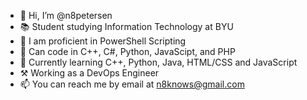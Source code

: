 - 👋 Hi, I’m @n8petersen
- 📚 Student studying Information Technology at BYU
- 📜 I am proficient in PowerShell Scripting
- 🧠 Can code in C++, C#, Python, JavaScipt, and PHP
- 🌱 Currently learning C++, Python, Java, HTML/CSS and JavaScript
- ⚒️ Working as a DevOps Engineer
- 📫 You can reach me by email at n8knows@gmail.com
